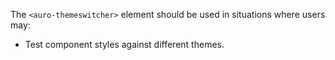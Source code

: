 The `<auro-themeswitcher>` element should be used in situations where users may:

* Test component styles against different themes.
